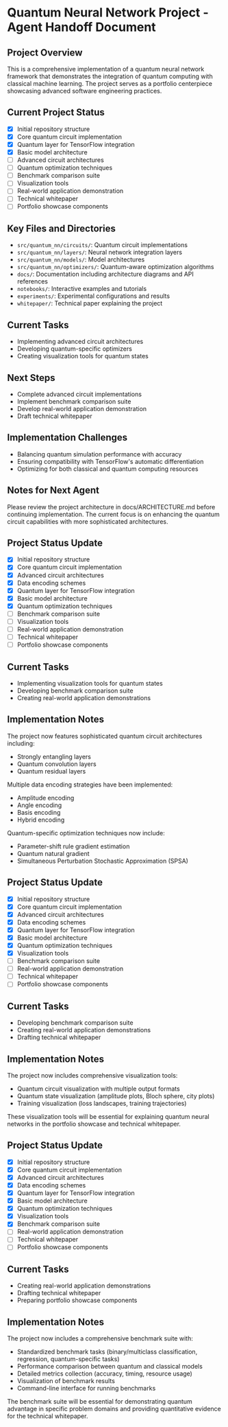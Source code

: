 # Quantum Neural Network Project - Agent Handoff Document

## Project Overview
This is a comprehensive implementation of a quantum neural network framework that demonstrates the integration of quantum computing with classical machine learning. The project serves as a portfolio centerpiece showcasing advanced software engineering practices.

## Current Project Status
- [x] Initial repository structure
- [x] Core quantum circuit implementation
- [x] Quantum layer for TensorFlow integration
- [x] Basic model architecture
- [ ] Advanced circuit architectures
- [ ] Quantum optimization techniques
- [ ] Benchmark comparison suite
- [ ] Visualization tools
- [ ] Real-world application demonstration
- [ ] Technical whitepaper
- [ ] Portfolio showcase components

## Key Files and Directories
- `src/quantum_nn/circuits/`: Quantum circuit implementations
- `src/quantum_nn/layers/`: Neural network integration layers
- `src/quantum_nn/models/`: Model architectures
- `src/quantum_nn/optimizers/`: Quantum-aware optimization algorithms
- `docs/`: Documentation including architecture diagrams and API references
- `notebooks/`: Interactive examples and tutorials
- `experiments/`: Experimental configurations and results
- `whitepaper/`: Technical paper explaining the project

## Current Tasks
- Implementing advanced circuit architectures
- Developing quantum-specific optimizers
- Creating visualization tools for quantum states

## Next Steps
- Complete advanced circuit implementations
- Implement benchmark comparison suite
- Develop real-world application demonstration
- Draft technical whitepaper

## Implementation Challenges
- Balancing quantum simulation performance with accuracy
- Ensuring compatibility with TensorFlow's automatic differentiation
- Optimizing for both classical and quantum computing resources

## Notes for Next Agent
Please review the project architecture in docs/ARCHITECTURE.md before continuing implementation. The current focus is on enhancing the quantum circuit capabilities with more sophisticated architectures.

## Project Status Update
- [x] Initial repository structure
- [x] Core quantum circuit implementation
- [x] Advanced circuit architectures
- [x] Data encoding schemes
- [x] Quantum layer for TensorFlow integration
- [x] Basic model architecture
- [x] Quantum optimization techniques
- [ ] Benchmark comparison suite
- [ ] Visualization tools
- [ ] Real-world application demonstration
- [ ] Technical whitepaper
- [ ] Portfolio showcase components

## Current Tasks
- Implementing visualization tools for quantum states
- Developing benchmark comparison suite
- Creating real-world application demonstrations

## Implementation Notes
The project now features sophisticated quantum circuit architectures including:
- Strongly entangling layers
- Quantum convolution layers
- Quantum residual layers

Multiple data encoding strategies have been implemented:
- Amplitude encoding
- Angle encoding
- Basis encoding
- Hybrid encoding

Quantum-specific optimization techniques now include:
- Parameter-shift rule gradient estimation
- Quantum natural gradient
- Simultaneous Perturbation Stochastic Approximation (SPSA)

## Project Status Update
- [x] Initial repository structure
- [x] Core quantum circuit implementation
- [x] Advanced circuit architectures
- [x] Data encoding schemes
- [x] Quantum layer for TensorFlow integration
- [x] Basic model architecture
- [x] Quantum optimization techniques
- [x] Visualization tools
- [ ] Benchmark comparison suite
- [ ] Real-world application demonstration
- [ ] Technical whitepaper
- [ ] Portfolio showcase components

## Current Tasks
- Developing benchmark comparison suite
- Creating real-world application demonstrations
- Drafting technical whitepaper

## Implementation Notes
The project now includes comprehensive visualization tools:
- Quantum circuit visualization with multiple output formats
- Quantum state visualization (amplitude plots, Bloch sphere, city plots)
- Training visualization (loss landscapes, training trajectories)

These visualization tools will be essential for explaining quantum neural networks
in the portfolio showcase and technical whitepaper.

## Project Status Update
- [x] Initial repository structure
- [x] Core quantum circuit implementation
- [x] Advanced circuit architectures
- [x] Data encoding schemes
- [x] Quantum layer for TensorFlow integration
- [x] Basic model architecture
- [x] Quantum optimization techniques
- [x] Visualization tools
- [x] Benchmark comparison suite
- [ ] Real-world application demonstration
- [ ] Technical whitepaper
- [ ] Portfolio showcase components

## Current Tasks
- Creating real-world application demonstrations
- Drafting technical whitepaper
- Preparing portfolio showcase components

## Implementation Notes
The project now includes a comprehensive benchmark suite with:
- Standardized benchmark tasks (binary/multiclass classification, regression, quantum-specific tasks)
- Performance comparison between quantum and classical models
- Detailed metrics collection (accuracy, timing, resource usage)
- Visualization of benchmark results
- Command-line interface for running benchmarks

The benchmark suite will be essential for demonstrating quantum advantage
in specific problem domains and providing quantitative evidence for the
technical whitepaper.
